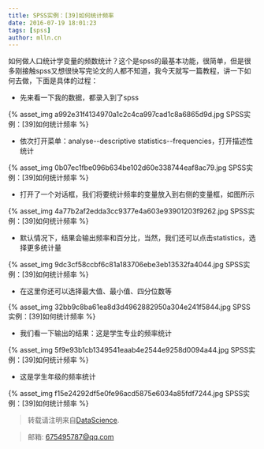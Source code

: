 ```yaml
---
title: SPSS实例：[39]如何统计频率
date: 2016-07-19 18:01:23
tags: [spss]
author: mlln.cn
---
```

如何做人口统计学变量的频数统计？这个是spss的最基本功能，很简单，但是很多刚接触spss又想很快写完论文的人都不知道，我今天就写一篇教程，讲一下如何去做，下面是具体的过程：

- 先来看一下我的数据，都录入到了spss

{% asset_img a992e31f4134970a1c2c4ca997cad1c8a6865d9d.jpg SPSS实例：[39]如何统计频率 %}

- 依次打开菜单：analyse--descriptive statistics--frequencies，打开描述性统计

{% asset_img 0b07ec1fbe096b634be102d60e338744eaf8ac79.jpg SPSS实例：[39]如何统计频率 %}

- 打开了一个对话框，我们将要统计频率的变量放入到右侧的变量框，如图所示

{% asset_img 4a77b2af2edda3cc9377e4a603e93901203f9262.jpg SPSS实例：[39]如何统计频率 %}

- 默认情况下，结果会输出频率和百分比，当然，我们还可以点击statistics，选择更多统计量

{% asset_img 9dc3cf58ccbf6c81a183706ebe3eb13532fa4044.jpg SPSS实例：[39]如何统计频率 %}

- 在这里你还可以选择最大值、最小值、四分位数等

{% asset_img 32bb9c8ba61ea8d3d4962882950a304e241f5844.jpg SPSS实例：[39]如何统计频率 %}

- 我们看一下输出的结果：这是学生专业的频率统计

{% asset_img 5f9e93b1cb1349541eaab4e2544e9258d0094a44.jpg SPSS实例：[39]如何统计频率 %}

- 这是学生年级的频率统计

{% asset_img f15e24292df5e0fe96acd5875e6034a85fdf7244.jpg SPSS实例：[39]如何统计频率 %}

> 转载请注明来自[DataScience](http://mlln.cn).

> 邮箱: 675495787@qq.com 
